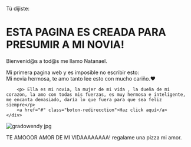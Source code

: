 Tú dijiste:
# ESTA PAGINA ES CREADA PARA PRESUMIR A MI NOVIA!
Bienvenid@s a tod@s me llamo Natanael.
<html lang="es-ES">
<head>
    <meta charset="UTF-8">
    <meta name="viewport" content="width=device-width, initial-scale=1.0">
  Mi primera pagina web y es imposible no escribir esto:
    <link rel="stylesheet" href="style.css">
</head>
<body>
    <div class="contenedor">
         Mi novia hermosa, te amo tanto lee esto con mucho cariño.❤️
        
        <p> Ella es mi novia, la mujer de mi vida , la dueña de mi corazon, la amo con todas mis fuerzas, es muy hermosa e inteligente, me encanta demasiado, daría lo que fuera para que sea feliz siempre</p>
        <a href="#" class="boton-redirecction">Haz click aquí</a>
    </div>
</body>
</html>
            
![gradowendy jpg](https://github.com/user-attachments/assets/40d92b56-292c-41e6-a091-a18d9a33baab)


TE AMOOOR AMOR DE MI VIDAAAAAAAA! 
regalame una pizza mi amor.
